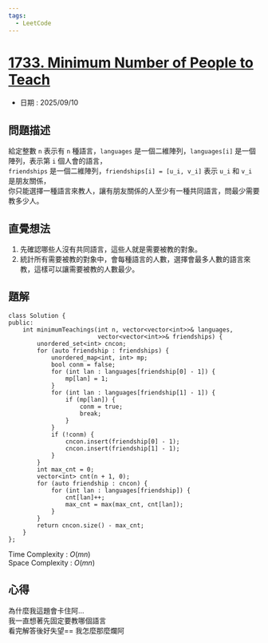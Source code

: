 ```yaml
---
tags:
  - LeetCode
---
```


# [1733. Minimum Number of People to Teach](https://leetcode.com/problems/minimum-number-of-people-to-teach/description/)  

+ 日期 : 2025/09/10  

## 問題描述  

給定整數 `n` 表示有 `n` 種語言，`languages` 是一個二維陣列，`languages[i]` 是一個陣列，表示第 `i` 個人會的語言，  
`friendships` 是一個二維陣列，`friendships[i] = [u_i, v_i]` 表示 `u_i` 和 `v_i` 是朋友關係，  
你只能選擇一種語言來教人，讓有朋友關係的人至少有一種共同語言，問最少需要教多少人。  

## 直覺想法  

1. 先確認哪些人沒有共同語言，這些人就是需要被教的對象。  
2. 統計所有需要被教的對象中，會每種語言的人數，選擇會最多人數的語言來教，這樣可以讓需要被教的人數最少。

## 題解  

```cpp=
class Solution {
public:
    int minimumTeachings(int n, vector<vector<int>>& languages,
                         vector<vector<int>>& friendships) {
        unordered_set<int> cncon;
        for (auto friendship : friendships) {
            unordered_map<int, int> mp;
            bool conm = false;
            for (int lan : languages[friendship[0] - 1]) {
                mp[lan] = 1;
            }
            for (int lan : languages[friendship[1] - 1]) {
                if (mp[lan]) {
                    conm = true;
                    break;
                }
            }
            if (!conm) {
                cncon.insert(friendship[0] - 1);
                cncon.insert(friendship[1] - 1);
            }
        }
        int max_cnt = 0;
        vector<int> cnt(n + 1, 0);
        for (auto friendship : cncon) {
            for (int lan : languages[friendship]) {
                cnt[lan]++;
                max_cnt = max(max_cnt, cnt[lan]);
            }
        }
        return cncon.size() - max_cnt;
    }
};
```

Time Complexity : $O(mn)$  
Space Complexity : $O(mn)$  

## 心得  

為什麼我這題會卡住阿...  
我一直想著先固定要教哪個語言  
看完解答後好失望==  我怎麼那麼爛阿  
